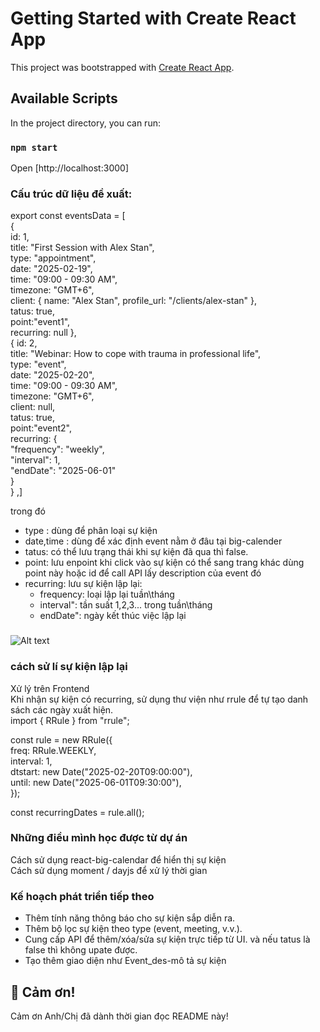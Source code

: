 # Getting Started with Create React App

This project was bootstrapped with [Create React App](https://github.com/facebook/create-react-app).

## Available Scripts

In the project directory, you can run:

### `npm start`

Open [http://localhost:3000]

### Cấu trúc dữ liệu đề xuất:

export const eventsData = [<br>
{<br>
id: 1,<br>
title: "First Session with Alex Stan",<br>
type: "appointment",<br>
date: "2025-02-19",<br>
time: "09:00 - 09:30 AM",<br>
timezone: "GMT+6",<br>
client: { name: "Alex Stan", profile_url: "/clients/alex-stan" },<br>
tatus: true,<br>
point:"event1",<br>
recurring: null
},<br>
{
id: 2,<br>
title: "Webinar: How to cope with trauma in professional life",<br>
type: "event",<br>
date: "2025-02-20",<br>
time: "09:00 - 09:30 AM",<br>
timezone: "GMT+6",<br>
client: null,<br>
tatus: true,<br>
point:"event2",<br>
recurring: {<br>
"frequency": "weekly",<br>
"interval": 1,<br>
"endDate": "2025-06-01"<br>
}<br>
}
,]

trong đó

- type : dùng để phân loại sự kiện
- date,time : dùng để xác định event nằm ở đâu tại big-calender
- tatus: có thể lưu trạng thái khi sự kiện đã qua thì false.
- point: lưu enpoint khi click vào sự kiện có thể sang trang khác dùng point này hoặc id để call API lấy description của event đó
- recurring: lưu sự kiện lập lại:
  - frequency: loại lập lại tuần\tháng
  - interval": tần suất 1,2,3... trong tuần\tháng
  - endDate": ngày kết thúc việc lập lại

###

![Alt text](../assets/GiaoDien.png)

### cách sử lí sự kiện lập lại

Xử lý trên Frontend<br>
Khi nhận sự kiện có recurring, sử dụng thư viện như rrule để tự tạo danh sách các ngày xuất hiện.<br>
import { RRule } from "rrule";<br>

const rule = new RRule({<br>
freq: RRule.WEEKLY,<br>
interval: 1,<br>
dtstart: new Date("2025-02-20T09:00:00"),<br>
until: new Date("2025-06-01T09:30:00"),<br>
});<br>

const recurringDates = rule.all();

### Những điều mình học được từ dự án

Cách sử dụng react-big-calendar để hiển thị sự kiện<br>
Cách sử dụng moment / dayjs để xử lý thời gian

### Kế hoạch phát triển tiếp theo

- Thêm tính năng thông báo cho sự kiện sắp diễn ra.
- Thêm bộ lọc sự kiện theo type (event, meeting, v.v.).
- Cung cấp API để thêm/xóa/sửa sự kiện trực tiếp từ UI. và nếu tatus là false thì không upate được.
- Tạo thêm giao diện như Event_des-mô tả sự kiện

## 🙌 Cảm ơn!

Cảm ơn Anh/Chị đã dành thời gian đọc README này!
